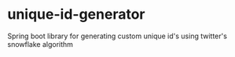 # unique-id-generator
Spring boot library for generating custom unique id's using twitter's snowflake algorithm
